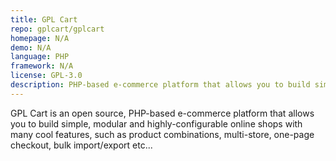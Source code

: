 ```yaml
---
title: GPL Cart
repo: gplcart/gplcart
homepage: N/A
demo: N/A
language: PHP
framework: N/A
license: GPL-3.0
description: PHP-based e-commerce platform that allows you to build simple, modular and highly-configurable online shops.
---
```


GPL Cart is an open source, PHP-based e-commerce platform that allows you to build simple, modular and highly-configurable online shops with many cool features, such as product combinations, multi-store, one-page checkout, bulk import/export etc...

